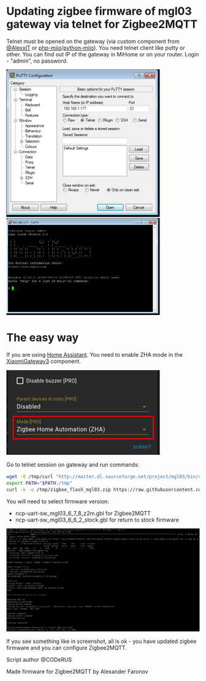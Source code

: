 # Updating zigbee firmware of mgl03 gateway via telnet for Zigbee2MQTT
Telnet must be opened on the gateway (via custom component from [@AlexxIT](https://github.com/AlexxIT/XiaomiGateway3/) or [php-miio](https://github.com/skysilver-lab/php-miio)/[python-miio](https://github.com/rytilahti/python-miio)).
You need telnet client like putty or other.
You can find out IP of the gateway in MiHome or on your router.
Login - "admin", no password.

<img src="../media/screenshot_telnet1.png" width="400">

<img src="../media/screenshot_telnet2.png" width="400">

# The easy way
If you are using [Home Assistant](https://www.home-assistant.io/). You need to enable ZHA mode in the [XiaomiGateway3](https://github.com/AlexxIT/XiaomiGateway3) component.

<img src="../media/screenshot_zigbee_z2m.png" width="400">

Go to telnet session on gateway and run commands:
```sh
wget -O /tmp/curl "http://master.dl.sourceforge.net/project/mgl03/bin/curl?viasf=1" && chmod +x /tmp/curl
export PATH="$PATH:/tmp"
curl -k -o /tmp/zigbee_flash_mgl03.zip https://raw.githubusercontent.com/zvldz/mgl03_fw/main/zigbee/zigbee_flash.zip && unzip -o /tmp/zigbee_flash_mgl03.zip -d /tmp && cd /tmp && sh /tmp/mgl3_zigbee_flash.sh
```
You will need to select firmware version:
  * ncp-uart-sw_mgl03_6_7_8_z2m.gbl for Zigbee2MQTT
  * ncp-uart-sw_mgl03_6_6_2_stock.gbl for return to stock firmware

<img src="../media/screenshot_telnet_zigbee_fw.png" width="768">

If you see something like in screenshot, all is ok - you have updated zigbee firmware and you can configure Zigbee2MQTT.


Script author @CODeRUS

Made firmware for Zigbee2MQTT by Alexander Faronov
